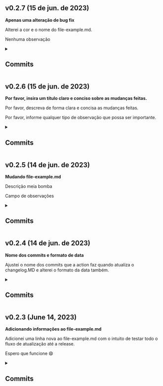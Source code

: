 ## v0.2.7 (15 de jun. de 2023) 
<p> <b> Apenas uma alteração de bug fix </b> </p> 
<p> Alterei a cor e o nome do file-example.md. </p> 
<P> Nenhuma observação </p> 

<details> <summary><h2>Commits</h2></summary> 

| Commit | Messsage | Author |
| -- | -- | -- |
| <a href="https://github.com/AntonioGally/github-actions-learning/commit/7e1e5eaebf02c5843b2ee182055a442f3b9a600c">7e1e5ea</a> | fix: :bug: Adjusting color & name | <img width="30px" src="https://avatars.githubusercontent.com/u/68209906?v=4"/> 

</details>

## v0.2.6 (15 de jun. de 2023) 
<p> <b> Por favor, insira um título claro e conciso sobre as mudanças feitas. </b> </p> 
<p> Por favor, descreva de forma clara e concisa as mudanças feitas. </p> 
<P> Por favor, informe qualquer tipo de observação que possa ser importante. </p> 

<details> <summary><h2>Commits</h2></summary> 

| Commit | Messsage | Author |
| -- | -- | -- |
| <a href="https://github.com/AntonioGally/github-actions-learning/commit/df45b0bd2dfc9602caf61dce1137996cbee2194c">df45b0b</a> | fix: :bug: Changed the name and the color | <img width="30px" src="https://avatars.githubusercontent.com/u/68209906?v=4"/> 
| <a href="https://github.com/AntonioGally/github-actions-learning/commit/2fd793fe24c10f0cd423b1d95fbf3dc645851f8a">2fd793f</a> | fix: :bug: Changed the name and the color | <img width="30px" src="https://avatars.githubusercontent.com/u/68209906?v=4"/> 

</details>

## v0.2.5 (14 de jun. de 2023) 
<p> <b> Mudando file-example.md </b> </p> 
<p> Descrição meia bomba </p> 
<P> Campo de observações </p> 

<details> <summary><h2>Commits</h2></summary> 

| Commit | Messsage | Author |
| -- | -- | -- |
| <a href="https://github.com/AntonioGally/github-actions-learning/commit/864b7eb9f39e2daff10cefb44de300e24cf36fb7">864b7eb</a> | Adding file changes | <img width="30px" src="https://avatars.githubusercontent.com/u/68209906?v=4"/> 

</details>

## v0.2.4 (14 de jun. de 2023) 
<p> <b> Nome dos commits e formato de data </b> </p> 
<p> Ajustei o nome dos commits que a action faz quando atualiza o changelog.MD e alterei o formato da data também. </p> 
<P>  </p> 

<details> <summary><h2>Commits</h2></summary> 

| Commit | Messsage | Author |
| -- | -- | -- |
| <a href="https://github.com/AntonioGally/github-actions-learning/commit/d31e4603d730405112aafa70f60685cacb04db1b">d31e460</a> | fix: :bug: Adjusting commit name | <img width="30px" src="https://avatars.githubusercontent.com/u/68209906?v=4"/> 

</details>

## v0.2.3 (June 14, 2023) 
<p> <b> Adicionando informações ao file-example.md </b> </p> 
<p> Adicionei uma linha nova ao file-example.md  com o intuito de testar todo o fluxo de atualização até a release. </p> 
<P> Espero que funcione 😄 </p> 

<details> <summary><h2>Commits</h2></summary> 

| Commit | Messsage | Author |
| -- | -- | -- |
| <a href="https://github.com/AntonioGally/github-actions-learning/commit/7d53e37699502e32150da319ac6547098ebcd2a1">7d53e37</a> | fix: :bug: Adjusting git add process | <img width="30px" src="https://avatars.githubusercontent.com/u/68209906?v=4"/> 
| <a href="https://github.com/AntonioGally/github-actions-learning/commit/1dc9b62f5e7b082410138cbaaef165abfe748a53">1dc9b62</a> | Merge branch 'main' into release/file-changes | <img width="30px" src="https://avatars.githubusercontent.com/u/68209906?v=4"/> 

</details>

